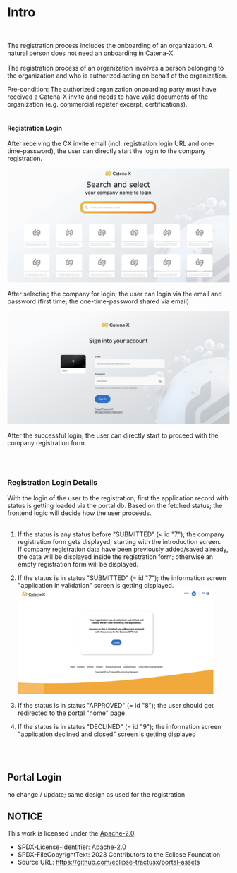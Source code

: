 # Intro

<br>

The registration process includes the onboarding of an organization. A natural person does not need an onboarding in Catena-X.
<br>
<br>
The registration process of an organization involves a person belonging to the organization and who is authorized acting on behalf of the organization.

Pre-condition: The authorized organization onboarding party must have received a Catena-X invite and needs to have valid documents of the organization (e.g. commercial register excerpt, certifications).
<br>
<br>

#### Registration Login

After receiving the CX invite email (incl. registration login URL and one-time-password), the user can directly start the login to the company registration.
<br>

<img width="600" alt="image" src="https://raw.githubusercontent.com/eclipse-tractusx/portal-assets/main/docs/static/company-selection-screen.png">
<br>

After selecting the company for login; the user can login via the email and password (first time; the one-time-password shared via email)

<img width="600" alt="image" src="https://raw.githubusercontent.com/eclipse-tractusx/portal-assets/main/docs/static/company-login-screen.png">
<br>

After the successful login; the user can directly start to proceed with the company registration form.

<br>
<br>

### Registration Login Details

With the login of the user to the registration, first the application record with status is getting loaded via the portal db.
Based on the fetched status; the frontend logic will decide how the user proceeds.  
<br>

1. If the status is any status before "SUBMITTED" (< id "7"); the company registration form gets displayed; starting with the introduction screen.  
   If company registration data have been previously added/saved already, the data will be displayed inside the registration form; otherwise an empty registration form will be displayed.
2. If the status is in status "SUBMITTED" (= id "7"); the information screen "application in validation" screen is getting displayed.  
   <img width="443" alt="image" src="https://raw.githubusercontent.com/eclipse-tractusx/portal-assets/main/docs/static/successful-registration-submission.png">

3. If the status is in status "APPROVED" (= id "8"); the user should get redirected to the portal "home" page

4. If the status is in status "DECLINED" (= id "9"); the information screen "application declined and closed" screen is getting displayed

<br>
<br>

## Portal Login

no change / update; same design as used for the registration

## NOTICE

This work is licensed under the [Apache-2.0](https://www.apache.org/licenses/LICENSE-2.0).

- SPDX-License-Identifier: Apache-2.0
- SPDX-FileCopyrightText: 2023 Contributors to the Eclipse Foundation
- Source URL: https://github.com/eclipse-tractusx/portal-assets
